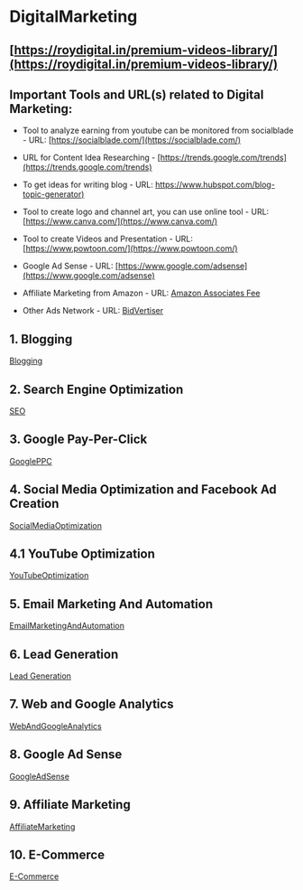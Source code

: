 # DigitalMarketing


## [https://roydigital.in/premium-videos-library/](https://roydigital.in/premium-videos-library/)

## Important Tools and URL(s) related to Digital Marketing:
  - Tool to analyze earning from youtube can be monitored from socialblade - URL: [https://socialblade.com/](https://socialblade.com/)  
  - URL for Content Idea Researching - [https://trends.google.com/trends](https://trends.google.com/trends)  
  - To get ideas for writing blog - URL: [https://www.hubspot.com/blog-topic-generator)](https://www.hubspot.com/blog-topic-generator)  
  - Tool to create logo and channel art, you can use online tool - URL: [https://www.canva.com/](https://www.canva.com/)  
  - Tool to create Videos and Presentation - URL: [https://www.powtoon.com/](https://www.powtoon.com/)  

  - Google Ad Sense - URL: [https://www.google.com/adsense](https://www.google.com/adsense)  
  - Affiliate Marketing from Amazon - URL: [Amazon Associates Fee](https://affiliate-program.amazon.in/help/operating/schedule)  
  - Other Ads Network - URL: [BidVertiser](https://www.bidvertiser.com/)  

## 1. Blogging  
[Blogging](1_Blogging.md)  

## 2. Search Engine Optimization  
[SEO](2_SEO.md)  

## 3. Google Pay-Per-Click  
[GooglePPC](3_GooglePPC.md)  

## 4. Social Media Optimization and Facebook Ad Creation  
[SocialMediaOptimization](4_SocialMediaOptimization.md)  

## 4.1 YouTube Optimization
[YouTubeOptimization](4.1_YouTubeOptimization.md)

## 5. Email Marketing And Automation  
[EmailMarketingAndAutomation](5_EmailMarketingAndAutomation.md)  

## 6. Lead Generation  
[Lead Generation](6_LeadGeneration.md)  

## 7. Web and Google Analytics  
[WebAndGoogleAnalytics](7_WebAndGoogleAnalytics.md)  

## 8. Google Ad Sense  
[GoogleAdSense](8_GoogleAdSense.md)  

## 9. Affiliate Marketing  
[AffiliateMarketing](9_AffiliateMarketing.md)  

## 10. E-Commerce  
[E-Commerce](10_E-Commerce.md)  
